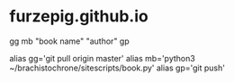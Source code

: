 # furzepig.github.io

gg
mb "book name" "author"
gp

alias gg='git pull origin master'
alias mb='python3 ~/brachistochrone/sitescripts/book.py'
alias gp='git push'
